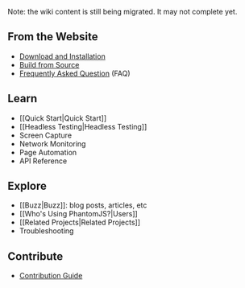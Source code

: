 Note: the wiki content is still being migrated. It may not complete yet.

## From the Website

* [Download and Installation](http://phantomjs.org/download.html)
* [Build from Source](http://phantomjs.org/build.html)
* [Frequently Asked Question](http://phantomjs.org/faq.html) (FAQ)

## Learn

* [[Quick Start|Quick Start]]
* [[Headless Testing|Headless Testing]]
* Screen Capture
* Network Monitoring
* Page Automation
* API Reference

## Explore

* [[Buzz|Buzz]]: blog posts, articles, etc
* [[Who's Using PhantomJS?|Users]]
* [[Related Projects|Related Projects]]
* Troubleshooting

## Contribute

* [Contribution Guide](https://github.com/ariya/phantomjs/blob/master/CONTRIBUTING.md)